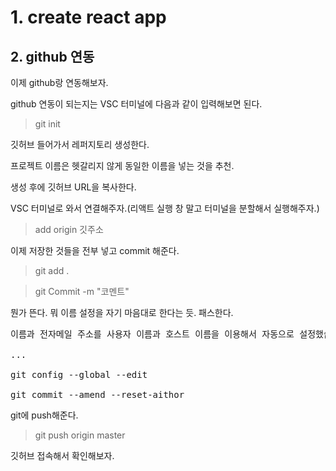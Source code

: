 
# 1. create react app

## 2. github 연동
이제 github랑 연동해보자.

github 연동이 되는지는 VSC 터미널에 다음과 같이 입력해보면 된다.

> git init
 

깃허브 들어가서 레퍼지토리 생성한다.

프로젝트 이름은 헷갈리지 않게 동일한 이름을 넣는 것을 추천.

생성 후에 깃허브 URL을 복사한다.

VSC 터미널로 와서 연결해주자.(리액트 실행 창 말고 터미널을 분할해서 실행해주자.)

> add origin 깃주소

 이제 저장한 것들을 전부 넣고 commit 해준다.

 > git add .
 
 > git Commit -m "코멘트"


뭔가 뜬다. 뭐 이름 설정을 자기 마음대로 한다는 듯. 패스한다.
<pre>
이름과 전자메일 주소를 사용자 이름과 호스트 이름을 이용해서 자동으로 설정했습니다. 이 정보가 맞는지 확인하십시오. 

...

git config --global --edit

git commit --amend --reset-aithor
</pre>

git에 push해준다.
 > git push origin master


깃허브 접속해서 확인해보자.

<!-- 2021.09.12-->